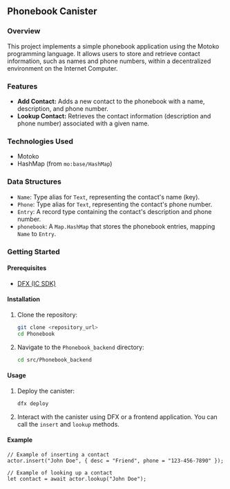 ## Phonebook Canister

### Overview

This project implements a simple phonebook application using the Motoko programming language. It allows users to store and retrieve contact information, such as names and phone numbers, within a decentralized environment on the Internet Computer.

### Features

*   **Add Contact:** Adds a new contact to the phonebook with a name, description, and phone number.
*   **Lookup Contact:** Retrieves the contact information (description and phone number) associated with a given name.

### Technologies Used

*   Motoko
*   HashMap (from `mo:base/HashMap`)

### Data Structures

*   `Name`: Type alias for `Text`, representing the contact's name (key).
*   `Phone`: Type alias for `Text`, representing the contact's phone number.
*   `Entry`: A record type containing the contact's description and phone number.
*   `phonebook`: A `Map.HashMap` that stores the phonebook entries, mapping `Name` to `Entry`.

### Getting Started

#### Prerequisites

*   [DFX (IC SDK)](https://internetcomputer.org/docs/current/developer-docs/setup/install/index.mdx)

#### Installation

1.  Clone the repository:

    ```bash
    git clone <repository_url>
    cd Phonebook
    ```

2.  Navigate to the `Phonebook_backend` directory:

    ```bash
    cd src/Phonebook_backend
    ```

#### Usage

1.  Deploy the canister:

    ```bash
    dfx deploy
    ```

2.  Interact with the canister using DFX or a frontend application.  You can call the `insert` and `lookup` methods.

#### Example

```motoko
// Example of inserting a contact
actor.insert("John Doe", { desc = "Friend", phone = "123-456-7890" });

// Example of looking up a contact
let contact = await actor.lookup("John Doe");
